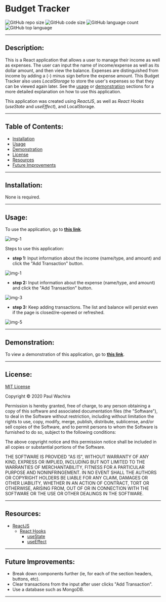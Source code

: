 # Budget Tracker
  ![GitHub repo size](https://img.shields.io/github/repo-size/paulcmd/Budget_Tracker?style=for-the-badge) ![GitHub code size](https://img.shields.io/github/languages/code-size/paulcmd/Budget_Tracker?color=gold&style=for-the-badge) ![GitHub language count](https://img.shields.io/github/languages/count/paulcmd/Budget_Tracker?color=green&style=for-the-badge) ![GitHub top language](https://img.shields.io/github/languages/top/paulcmd/Budget_Tracker?color=red&style=for-the-badge)

---

## Description:
This is a React application that allows a user to manage their income as well as expenses. The user can input the name of income/expense as well as its dollar amount, and then view the balance. Expenses are distinguished from income by adding a (-) minus sign before the expense amount. This Budget Tracker also uses _LocalStorage_ to store the user's expenses so that they can be viewed again later. See the [usage](#usage) or [demonstration](#demonstration) sections for a more detailed explanation on how to use this application.

This application was created using _ReactJS_, as well as _React Hooks_ (_useState_ and _useEffect_), and LocalStorage.

---

## Table of Contents:
* [Installation](#installation)
* [Usage](#usage)
* [Demonstration](#demonstration)
* [License](#license)
* [Resources](#resources)
* [Future Improvements](#future-improvements)

---

## Installation:
None is required.

---

## Usage:
To use the application, go to __[this link](https://5f17492f6d310b8a847513c7--goofy-noyce-14c125.netlify.app/)__.

![img-1](readme-imgs/default.png)

Steps to use this application:
* __step 1:__ Input information about the income (name/type, and amount) and click the "Add Transaction" button.

![img-1](readme-imgs/income-input.png)
* __step 2:__ Input information about the expense (name/type, and amount) and click the "Add Transaction" button.

![img-3](readme-imgs/expense-input.png)

* __step 3:__ Keep adding transactions. The list and balance will persist even if the page is closed/re-opened or refreshed.

![img-5](readme-imgs/transactions.png)


---

## Demonstration:
To view a demonstration of this application, go to __[this link](https://5f17492f6d310b8a847513c7--goofy-noyce-14c125.netlify.app/)__.

---

## License:
[MIT License](https://opensource.org/licenses/MIT)

Copyright © 2020 Paul Wachira

Permission is hereby granted, free of charge, to any person obtaining a copy
of this software and associated documentation files (the "Software"), to deal
in the Software without restriction, including without limitation the rights
to use, copy, modify, merge, publish, distribute, sublicense, and/or sell
copies of the Software, and to permit persons to whom the Software is
furnished to do so, subject to the following conditions:

The above copyright notice and this permission notice shall be included in all
copies or substantial portions of the Software.

THE SOFTWARE IS PROVIDED "AS IS", WITHOUT WARRANTY OF ANY KIND, EXPRESS OR
IMPLIED, INCLUDING BUT NOT LIMITED TO THE WARRANTIES OF MERCHANTABILITY,
FITNESS FOR A PARTICULAR PURPOSE AND NONINFRINGEMENT. IN NO EVENT SHALL THE
AUTHORS OR COPYRIGHT HOLDERS BE LIABLE FOR ANY CLAIM, DAMAGES OR OTHER
LIABILITY, WHETHER IN AN ACTION OF CONTRACT, TORT OR OTHERWISE, ARISING FROM,
OUT OF OR IN CONNECTION WITH THE SOFTWARE OR THE USE OR OTHER DEALINGS IN THE
SOFTWARE.

---

## Resources:
* [ReactJS](https://reactjs.org/docs/getting-started.html)
  * [React Hooks](https://reactjs.org/docs/hooks-intro.html)
    - [useState](https://reactjs.org/docs/hooks-state.html)
    - [useEffect](https://reactjs.org/docs/hooks-effect.html)

---


## Future Improvements:
* Break down components further (ie, for each of the section headers, buttons, etc).
* Clear transactions from the input after user clicks "Add Transaction".
* Use a database such as MongoDB.

---
